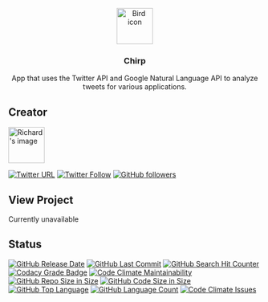 <p align="center">
  <a href="https://richardtaylordawson.github.io/chirp/">
    <img src="https://encrypted-tbn0.gstatic.com/images?q=tbn:ANd9GcTgmZUF1eBA2H3eu3rfzMkdQR36xqYQdMV51uT-F2dAeU2R-g-o" alt="Bird icon" width=72 height=72>
  </a>

  <h3 align="center">Chirp</h3>

  <p align="center">
    App that uses the Twitter API and Google Natural Language API to analyze tweets for various applications.
  </p>
</p>

## Creator

<a href="https://github.com/richardtaylordawson/">
   <img src="https://twitter.com/richard_codes/profile_image?size=original" alt="Richard's image" width=72 height=72>
</a>

[![Twitter URL](https://img.shields.io/twitter/url/http/shields.io.svg?style=social)](https://twitter.com/intent/tweet?text=@richard_codes)
[![Twitter Follow](https://img.shields.io/twitter/follow/richard_codes.svg?label=Follow&style=social)](https://twitter.com/intent/follow?screen_name=richard_codes)
[![GitHub followers](https://img.shields.io/github/followers/richardtaylordawson.svg?label=Follow&style=social)](https://github.com/richardtaylordawson/)

## View Project
Currently unavailable

## Status
[![GitHub Release Date](https://img.shields.io/github/release-date/richardtaylordawson/chirp.svg)](https://github.com/richardtaylordawson/chirp/releases)
[![GitHub Last Commit](https://img.shields.io/github/last-commit/richardtaylordawson/chirp.svg)](https://github.com/richardtaylordawson/chirp/commits/master)
[![GitHub Search Hit Counter](https://img.shields.io/github/search/richardtaylordawson/chirp/goto.svg)](https://github.com/richardtaylordawson/chirp/)
[![Codacy Grade Badge](https://api.codacy.com/project/badge/Grade/02ee35b7c3e14b6da802677e73fbdb32)](https://www.codacy.com/app/richardtaylordawson/chirp?utm_source=github.com&amp;utm_medium=referral&amp;utm_content=richardtaylordawson/chirp&amp;utm_campaign=Badge_Grade)
[![Code Climate Maintainability](https://img.shields.io/codeclimate/maintainability/richardtaylordawson/chirp.svg)](https://codeclimate.com/github/richardtaylordawson/chirp/progress/maintainability)
[![GitHub Repo Size in Size](https://img.shields.io/github/repo-size/richardtaylordawson/chirp.svg)](https://github.com/richardtaylordawson/chirp/)
[![GitHub Code Size in Size](https://img.shields.io/github/languages/code-size/richardtaylordawson/chirp.svg)](https://github.com/richardtaylordawson/chirp/)
[![GitHub Top Language](https://img.shields.io/github/languages/top/richardtaylordawson/chirp.svg)](https://github.com/richardtaylordawson/chirp/)
[![GitHub Language Count](https://img.shields.io/github/languages/count/richardtaylordawson/chirp.svg)](https://github.com/richardtaylordawson/chirp/)
[![Code Climate Issues](https://img.shields.io/codeclimate/issues/richardtaylordawson/chirp.svg)](https://codeclimate.com/github/richardtaylordawson/chirp/issues)
